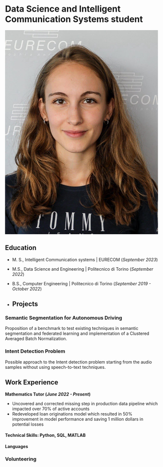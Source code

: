 # Data Science and Intelligent Communication Systems student
![EEG Band Discovery](/assets:img/IMG_2007.JPG)
## Education
- M. S., Intelligent Communication systems | EURECOM (_September 2023_)								       		
- M.S., Data Science and Engineering	| Politecnico di Torino (_September 2022_)	 			        		
- B.S., Computer Engineering | Politecnico di Torino (_September 2019 - October 2022_)

- ## Projects
### Semantic Segmentation for Autonomous Driving
Proposition of a benchmark to test existing techniques in semantic
segmentation and federated learning and implementation of a Clustered Averaged Batch Normalization.

### Intent Detection Problem
Possible approach to the Intent detection problem starting from the audio samples without using speech-to-text techniques.


## Work Experience
**Mathematics Tutor (_June 2022 - Present_)**
- Uncovered and corrected missing step in production data pipeline which impacted over 70% of active accounts
- Redeveloped loan originations model which resulted in 50% improvement in model performance and saving 1 million dollars in potential losses


#### Technical Skills: Python, SQL, MATLAB

#### Languages

### Volunteering
